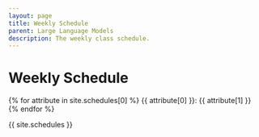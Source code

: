 ```yaml
---
layout: page
title: Weekly Schedule
parent: Large Language Models
description: The weekly class schedule.
---
```


# Weekly Schedule
{% for attribute in site.schedules[0] %}
  {{ attribute[0] }}: {{ attribute[1] }}<br>
{% endfor %}

{{ site.schedules }}
